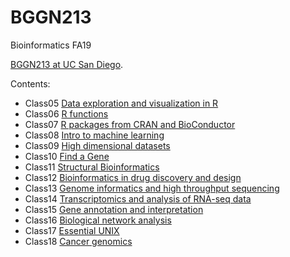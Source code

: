 # BGGN213
Bioinformatics FA19

[BGGN213 at UC San Diego](https://bioboot.github.io/bggn213_F19/).

Contents:
- Class05 [Data exploration and visualization in R](https://github.com/lwlin/BGGN213/blob/master/class05/class5.md)
- Class06 [R functions](https://github.com/lwlin/BGGN213/blob/master/class06/class06.md)
- Class07 [R packages from CRAN and BioConductor](https://github.com/lwlin/BGGN213/blob/master/class07/c7.md)
- Class08 [Intro to machine learning](https://github.com/lwlin/BGGN213/blob/master/class08/c8.md)
- Class09 [High dimensional datasets](https://github.com/lwlin/BGGN213/blob/master/class09/c9.md)
- Class10 [Find a Gene](https://github.com/lwlin/BGGN213/blob/master/class10/findgeneproj/geneproj.md)
- Class11 [Structural Bioinformatics](https://github.com/lwlin/BGGN213/blob/master/class11/class11.md)
- Class12 [Bioinformatics in drug discovery and design](https://github.com/lwlin/BGGN213/blob/master/class12/class12.md)
- Class13 [Genome informatics and high throughput sequencing](https://github.com/lwlin/BGGN213/blob/master/class13/class13.Rproj)
- Class14 [Transcriptomics and analysis of RNA-seq data](https://github.com/lwlin/BGGN213/blob/master/class14/class14.md)
- Class15 [Gene annotation and interpretation](https://github.com/lwlin/BGGN213/blob/master/class15/class15.md)
- Class16 [Biological network analysis]()
- Class17 [Essential UNIX]()
- Class18 [Cancer genomics]()

